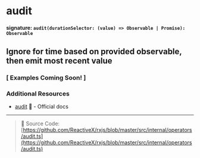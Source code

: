# audit

#### signature: `audit(durationSelector: (value) => Observable | Promise): Observable`

## Ignore for time based on provided observable, then emit most recent value

### [ Examples Coming Soon! ]

### Additional Resources

* [audit](https://rxjs.dev/api/operators/audit)
  📰 - Official docs

---

> 📁 Source Code:
> [https://github.com/ReactiveX/rxjs/blob/master/src/internal/operators/audit.ts](https://github.com/ReactiveX/rxjs/blob/master/src/internal/operators/audit.ts)
